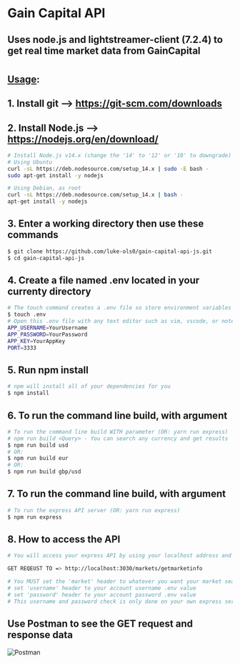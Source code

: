 #
# <b>Gain Capital API</b> 

## Uses node.js and lightstreamer-client (7.2.4) to get real time market data from GainCapital
#
## <u>Usage</u>:
## 1. Install git --> https://git-scm.com/downloads
## 2. Install Node.js --> https://nodejs.org/en/download/
```sh
# Install Node.js v14.x (change the '14' to '12' or '10' to downgrade)
# Using Ubuntu
curl -sL https://deb.nodesource.com/setup_14.x | sudo -E bash -
sudo apt-get install -y nodejs

# Using Debian, as root
curl -sL https://deb.nodesource.com/setup_14.x | bash -
apt-get install -y nodejs
```
## 3. Enter a working directory then use these commands
```sh
$ git clone https://github.com/luke-ols0/gain-capital-api-js.git
$ cd gain-capital-api-js
```
## 4. Create a file named .env located in your currenty directory
```sh
# The touch command creates a .env file so store environment variables
$ touch .env
# Open this .env file with any text editor such as vim, vscode, or notepad. Then paste in this text with your correct username, password, and app key from gaincapital. You can also choose any port number that is open.
APP_USERNAME=YourUsername
APP_PASSWORD=YourPassword
APP_KEY=YourAppKey
PORT=3333
```
## 5. Run npm install
```sh
# npm will install all of your dependencies for you
$ npm install
```
## 6. To run the command line build, with argument
```sh
# To run the command line build WITH parameter (OR: yarn run express)
# npm run build <Query> - You can search any currency and get results
$ npm run build usd
# OR:
$ npm run build eur
# OR: 
$ npm run build gbp/usd
```

## 7. To run the command line build, with argument
```sh
# To run the express API server (OR: yarn run express)
$ npm run express
```

## 8. How to access the API
```sh
# You will access your express API by using your localhost address and the PORT you set earlier in your .env file.

GET REQEUST TO => http://localhost:3030/markets/getmarketinfo

# You MUST set the 'market' header to whatever you want your market search query to be. 
# set 'username' header to your account username .env value
# set 'password' header to your account password .env value
# This username and password check is only done on your own express server, to make sure that random GET requests to your url doesnt result in API throttling
```
## Use Postman to see the GET request and response data

![Postman](https://i.imgur.com/KwYeLql.png "GET Request With Postman")

